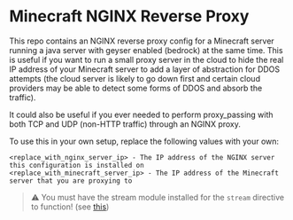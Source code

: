 # Minecraft NGINX Reverse Proxy
This repo contains an NGINX  reverse proxy config for a Minecraft server running a java server with geyser enabled (bedrock) at the same time.  This is useful if you want to run a small proxy server in the cloud to hide the real IP address of your Minecraft server to add a layer of abstraction for DDOS attempts (the cloud server is likely to go down first and certain cloud providers may be able to detect some forms of DDOS and absorb the traffic).

It could also be useful if you ever needed to perform proxy_passing with both TCP and UDP (non-HTTP traffic) through an NGINX proxy.

To use this in your own setup, replace the following values with your own:

```
<replace_with_nginx_server_ip> - The IP address of the NGINX server this configuration is installed on
<replace_with_minecraft_server_ip> - The IP address of the Minecraft server that you are proxying to
```

> ⚠️ You must have the stream module installed for the `stream` directive to function! (see [this](https://nginx.org/en/docs/stream/ngx_stream_core_module.html))
